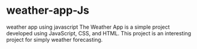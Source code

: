 # weather-app-Js
weather app using javascript
The Weather App is a simple project developed using JavaScript, CSS, and HTML. This project is an interesting project for simply weather forecasting.
